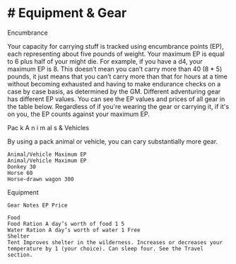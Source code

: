 # # Equipment & Gear

Encumbrance

Your capacity for carrying stuff is tracked using
encumbrance points (EP), each representing about
five pounds of weight. Your maximum EP is equal to
6 plus half of your might die. For example, if you
have a d4, your maximum EP is 8. This doesn’t mean
you can’t carry more than 40 (8 \* 5) pounds, it just
means that you can’t carry more than that for hours
at a time without becoming exhausted and having to
make endurance checks on a case by case basis, as
determined by the GM.
Different adventuring gear has different EP
values. You can see the EP values and prices of all
gear in the table below. Regardless of if you're
wearing the gear or carrying it, if it's on you, the EP
counts against your maximum EP.

Pac k A n i m al s & Vehicles

By using a pack animal or vehicle, you can cary
substantially more gear.

```
Animal/Vehicle Maximum EP
Animal/Vehicle Maximum EP
Donkey 30
Horse 60
Horse-drawn wagon 300
```

Equipment

```
Gear Notes EP Price
```

```
Food
Food Ration A day’s worth of food 1 5
Water Ration A day’s worth of water 1 Free
Shelter
Tent Improves shelter in the wilderness. Increases or decreases your
temperature by 1 (your choice). Can sleep four. See the Travel
section.
```
